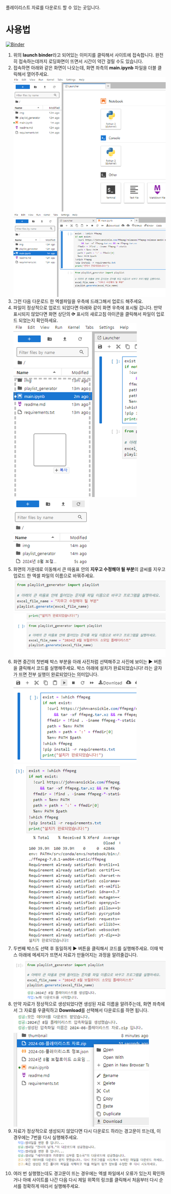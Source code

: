 플레이리스트 자료를 다운로드 할 수 있는 곳입니다.

# 사용법

[![Binder](https://mybinder.org/badge_logo.svg)](https://mybinder.org/v2/gh/inmare/data-extractor.git/HEAD)

1. 위의 **launch binder**라고 되어있는 이미지를 클릭해서 사이트에 접속합니다. 완전히 접속하는데까지 로딩화면이 뜨면서 시간이 약간 걸릴 수도 있습니다.
2. 접속하면 아래와 같은 화면이 나오는데, 화면 좌측의 **main.ipynb** 파일을 더블 클릭해서 열어주세요.  
   ![](img/1.png)  
   ![](img/2.png)
3. 그런 다음 다운로드 한 엑셀파일을 우측에 드래그해서 업로드 해주세요.
4. 파일이 정상적으로 업로드 되었다면 아래와 같이 화면 우측에 표시될 겁니다. 만약 표시되지 않았다면 화면 상단의 **⟳** 표시의 새로고침 아이콘을 클릭해서 파일이 업로드 되었는지 확인하세요.  
   ![](img/3.png)  
   ![](img/4.png)
5. 화면의 가운데로 이동해서 큰 따옴표 안의 **지우고 수정해야 될 부분**의 글씨를 지우고 업로드 한 엑셀 파일의 이름으로 바꿔주세요.  
   ![](img/5.png)  
   ![](img/6.png)
6. 화면 중간의 첫번째 박스 부분을 아래 사진처럼 선택해주고 사진에 보이는 **▶** 버튼을 클릭해서 코드를 실행해주세요. 박스 아래에 설치가 완료되었습니다! 라는 글자가 뜨면 전부 실행이 완료되었다는 의미입니다.  
   ![](img/7.png)  
   ![](img/8.png)
7. 두번째 박스도 선택 후 동일하게 **▶** 버튼을 클릭해서 코드를 실행해주세요. 이때 박스 아래에 메세지가 뜨면서 자료가 만들어지는 과정을 알려줄겁니다.  
   ![](img/9.png)
8. 만약 자료가 정상적으로 생성되었다면 생성된 자료 이름을 알려주는데, 화면 좌측에서 그 자료를 우클릭하고 **Download**를 선택해서 다운로드를 하면 됩니다.  
   ![](img/10.png)  
   ![](img/11.png)
9. 자료가 정상적으로 생성되지 않았다면 다시 다운로드 하라는 경고문이 뜨는데, 이 경우에는 7번을 다시 실행해주세요.  
   ![](img/12.png)
10. 여러 번 실행했는데도 경고문이 뜨는 경우에는 엑셀 파일에서 오류가 있는지 확인하거나 아예 사이트를 나간 다음 다시 제일 위쪽의 링크를 클릭해서 처음부터 다시 순서를 정확하게 따라서 실행해주세요.
